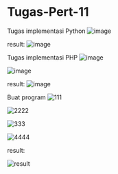 # Tugas-Pert-11
Tugas implementasi Python
![image](https://github.com/rosmananda/Tugas-Pert-11/assets/95514299/c37aa982-dfb9-4772-bf48-06e8c77fab80)








result:
![image](https://github.com/rosmananda/Tugas-Pert-11/assets/95514299/a0e203f1-0b2d-4786-b521-724a48865619)








Tugas implementasi PHP
![image](https://github.com/rosmananda/Tugas-Pert-11/assets/95514299/ed9314cf-fa46-4d4c-ab1e-7e3789d693fb)





![image](https://github.com/rosmananda/Tugas-Pert-11/assets/95514299/ee7d63de-6471-4fda-a418-5ad1a2eeef4e)






result:
![image](https://github.com/rosmananda/Tugas-Pert-11/assets/95514299/0d8cbc28-1cce-40fb-838e-62ce27efea2e)








Buat program
![111](https://github.com/rosmananda/Tugas-Pert-11/assets/95514299/4fba6a5e-e4f9-412c-ba28-069d5dc5032b)

![2222](https://github.com/rosmananda/Tugas-Pert-11/assets/95514299/4c841032-529b-4da9-b3d3-d2f80df82ccd)

![333](https://github.com/rosmananda/Tugas-Pert-11/assets/95514299/65857d4f-79b4-49b1-ac56-1e219cbaad24)

![4444](https://github.com/rosmananda/Tugas-Pert-11/assets/95514299/23b0e16b-48d8-423b-9077-a7bb15c484e6)

result:

![result](https://github.com/rosmananda/Tugas-Pert-11/assets/95514299/fb9de49f-b6ca-482e-83f8-4d321b42efb6)
